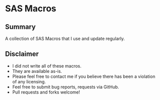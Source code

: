 # SAS Macros #

## Summary ##
A collection of SAS Macros that I use and update regularly.

## Disclaimer ##
- I did not write all of these macros. 
- They are available as-is. 
- Please feel free to contact me if you believe there has been a violation of any licensing.
- Feel free to submit bug reports, requests via GitHub.
- Pull requests and forks welcome!
